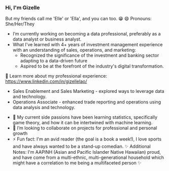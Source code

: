 ### Hi, I'm Gizelle
But my friends call me 'Elle' or 'Ella', and you can too. 😁 
😄 Pronouns: She/Her/They

* I’m currently working on becoming a data professional, preferably as a data analyst or business analyst. 
* What I've learned with 4+ years of investment management experience with an understanding of sales, operations, and marketing:
  * Recognized the significance of the investment and banking sector adapting to a data-driven future
  * Aspired to be at the forefront of the industry's digital transformation.

:love_letter: Learn more about my professional experience: https://www.linkedin.com/in/gizellelao/ 
  * Sales Enablement and Sales Marketing - explored ways to leverage data and technology.
  * Operations Associate - enhanced trade reporting and operations using data analysis and technology.


- 🌱 My current side passions have been learning statistics, specifically game theory, and how it can be intertwined with machine learning.
- 👯 I’m looking to collaborate on projects for professional and personal growth
- ⚡ Fun fact: I'm an avid reader (the goal is a book a week!), I love sports and have always wanted to be a stand-up comedian.
✨ Additional Notes: I'm AAPINH (Asian and Pacific Islander Native Hawaiian) proud, and have come from a multi-ethnic, multi-generational household which might have a correlation to me being a multifaceted person ✨
